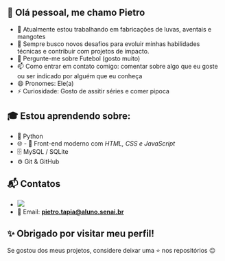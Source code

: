 ## 👋 Olá pessoal, me chamo Pietro

- 🔭 Atualmente estou trabalhando em fabricações de luvas, aventais e mangotes
- 🚀 Sempre busco novos desafios para evoluir minhas habilidades técnicas e contribuir com projetos de impacto.
- 💬 Pergunte-me sobre Futebol (gosto muito)
- 📫 Como entrar em contato comigo: comentar sobre algo que eu goste ou ser indicado por alguém que eu conheça
- 😄 Pronomes: Ele(a)
- ⚡ Curiosidade: Gosto de assitir séries e comer pipoca

## 🎓 Estou aprendendo sobre:
- 🐍 Python
- 🌐 - 🔹 Front-end moderno com *HTML, CSS e JavaScript*
- 🗄️ MySQL / SQLite
- ⚙️ Git & GitHub

## 📬 Contatos
- <a href="https://www.instagram.com/dipiassa_pietro/" target="_blank"><img loading="lazy" src="https://img.shields.io/badge/-Instagram-%23E4405F?style=for-the-badge&logo=instagram&logoColor=white" target="_blank"></a>
- 📧 Email: **pietro.tapia@aluno.senai.br**  

## ✨ Obrigado por visitar meu perfil!  
Se gostou dos meus projetos, considere deixar uma ⭐ nos repositórios 😉
